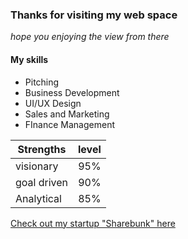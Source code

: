 ### Thanks for visiting my web space

*hope you enjoying the view from there*



#### My skills
+ Pitching 
+ Business Development
+ UI/UX Design
+ Sales and Marketing
+ FInance Management





| Strengths 	 | level         |
| -------------  |:-------------:|
| visionary      | 95%			 |
| goal driven    | 90%           |
| Analytical     | 85%           |




[Check out my startup "Sharebunk" here](https://play.google.com/store/apps/details?id=hr.apps.n207126542&hl=en)
